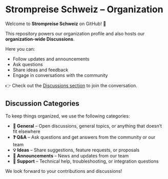 # Strompreise Schweiz – Organization

Welcome to **Strompreise Schweiz** on GitHub! 👋  

This repository powers our organization profile and also hosts our **organization-wide Discussions**.  

Here you can:  
- Follow updates and announcements  
- Ask questions  
- Share ideas and feedback  
- Engage in conversations with the community  

👉 Check out the [Discussions section](https://github.com/orgs/Strompreise-Schweiz/discussions) to join the conversation.

## Discussion Categories

To keep things organized, we use the following categories:

- **💬 General** – Open discussions, general topics, or anything that doesn’t fit elsewhere  
- **❓ Q&A** – Ask questions and get answers from the community or our team  
- **💡 Ideas** – Share suggestions, feature requests, or proposals  
- **📢 Announcements** – News and updates from our team  
- **🔧 Support** – Technical help, troubleshooting, or integration questions  

We look forward to your contributions and discussions!
